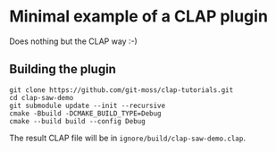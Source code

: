 # Minimal example of a CLAP plugin

Does nothing but the CLAP way :-)

## Building the plugin

```shell
git clone https://github.com/git-moss/clap-tutorials.git
cd clap-saw-demo
git submodule update --init --recursive
cmake -Bbuild -DCMAKE_BUILD_TYPE=Debug
cmake --build build --config Debug
```

The result CLAP file will be in `ignore/build/clap-saw-demo.clap`.